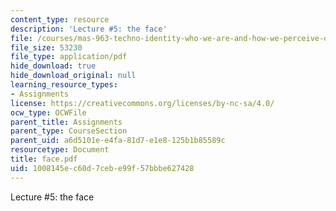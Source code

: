 ```yaml
---
content_type: resource
description: 'Lecture #5: the face'
file: /courses/mas-963-techno-identity-who-we-are-and-how-we-perceive-ourselves-and-others-spring-2002/1008145ec60d7cebe99f57bbbe627428_face.pdf
file_size: 53230
file_type: application/pdf
hide_download: true
hide_download_original: null
learning_resource_types:
- Assignments
license: https://creativecommons.org/licenses/by-nc-sa/4.0/
ocw_type: OCWFile
parent_title: Assignments
parent_type: CourseSection
parent_uid: a6d5101e-e4fa-81d7-e1e8-125b1b85589c
resourcetype: Document
title: face.pdf
uid: 1008145e-c60d-7ceb-e99f-57bbbe627428
---
```

Lecture #5: the face